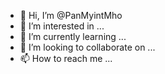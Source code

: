 - 👋 Hi, I’m @PanMyintMho
- 👀 I’m interested in ...
- 🌱 I’m currently learning ...
- 💞️ I’m looking to collaborate on ...
- 📫 How to reach me ...

<!---
PanMyintMho/PanMyintMho is a ✨ special ✨ repository because its `README.md` (this file) appears on your GitHub profile.
You can click the Preview link to take a look at your changes.
--->

